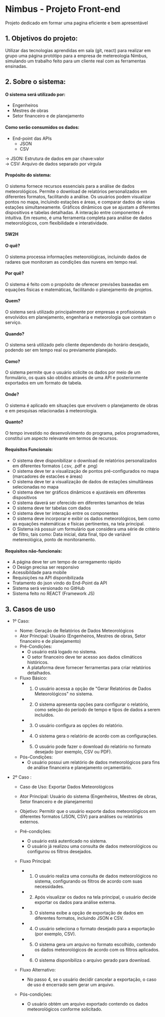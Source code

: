 # Nimbus - Projeto Front-end
Projeto dedicado em formar uma pagina eficiente e bem apresentável

## 1. Objetivos do projeto:
Utilizar das tecnologias aprendidas em sala (git, react) para realizar em grupo uma página protótipo para a empresa de metereologia Nimbus, simulando um trabalho feito
para um cliente real com as ferramentas ensinadas.

## 2. Sobre o sistema:

#### O sistema será utilizado por:
  - Engenheiros  
  - Mestres de obras  
  - Setor financeiro e de planejamento

#### Como serão consumidos os dados:
  - End-point das APIs 
    - JSON  
    - CSV   
    
  -> JSON: Estrutura de dados em par chave:valor  
  -> CSV: Arquivo de dados separado por vírgula

#### Propósito do sistema:
O sistema fornece recursos essenciais para a análise de dados meteorológicos. Permite o download de relatórios personalizados em diferentes formatos, facilitando a análise. Os usuários podem visualizar pontos no mapa, incluindo estações e áreas, e comparar dados de várias estações simultaneamente. Gráficos dinâmicos que se ajustam a diferentes dispositivos e tabelas detalhadas. A interação entre componentes é intuitiva. Em resumo, é uma ferramenta completa para análise de dados meteorológicos, com flexibilidade e interatividade.

#### 5W2H

#### O quê?
O sistema processa informações meteorológicas, incluindo dados de radares que monitoram as condições das nuvens em tempo real.

#### Por quê?
O sistema é feito com o propósito de oferecer previsões baseadas em equações físicas e matemáticas, facilitando o planejamento de projetos.

#### Quem?
O sistema será utilizado principalmente por empresas e profissionais envolvidos em planejamento, engenharia e meteorologia que contratam o serviço.

#### Quando?
O sistema será utilizado pelo cliente dependendo do horário desejado, podendo ser em tempo real ou previamente planejado.

#### Como?
O sistema permite que o usuário solicite os dados por meio de um formulário, os quais são obtidos através de uma API e posteriormente exportados em um formato de tabela.

#### Onde?
O sistema é aplicado em situações que envolvem o planejamento de obras e em pesquisas relacionadas à meteorologia.

#### Quanto?
O tempo investido no desenvolvimento do programa, pelos programadores, constitui um aspecto relevante em termos de recursos.


#### Requisitos Funcionais:
  - O sistema deve disponibilizar o download de relatórios personalizados em diferentes formatos (.csv, .pdf e .png)  
  - O sistema deve ter a visualização de pontos pré-configurados no mapa (marcadores de estacões e áreas)
  - O sistema deve ter a visualização de dados de estações simultâneas selecionadas no mapa  
  - O sistema deve ter gráficos dinâmicos e ajustáveis em diferentes dispositivos
  - O sistema daverá ser oferecido em diferentes tamanhos de telas
  - O sistema deve ter tabelas com dados
  - O sistema deve ter interação entre os componentes
  - O sistema deve incorporar e exibir os dados meteorológicos, bem como as equações matemáticas e físicas pertinentes, na tela principal.
  - O Sistema irá possuir um formulário que considera uma série de critério de filtro, tais como: Data inicial, data final, tipo de variável metereológica, ponto de monitoramento.

#### Requisitos não-funcionais:
  - A página deve ter um tempo de carregamento rápido
  - O Design precisa ser responsivo
  - Acessibildade para mobile
  - Requisições na API disponibilizada
  - Tratamento do json vindo do End-Point da API
  - Sistema será versionado no GitHub
  - Sistema feito no REACT (Framework JS)

## 3. Casos de uso
  - 1º Caso:
    - Nome: Geração de Relatórios de Dados Meteorológicos
    - Ator Principal: Usuário (Engenheiros, Mestres de obras, Setor financeiro e de planejamento)
    - Pré-Condições:
      - O usuário está logado no sistema.
      - O setor financeiro deve ter acesso aos dados climáticos históricos.
      - A plataforma deve fornecer ferramentas para criar relatórios detalhados.
    - Fluxo Básico:
      - 1. O usuário acessa a opção de "Gerar Relatórios de Dados Meteorológicos" no sistema.
      - 2. O sistema apresenta opções para configurar o relatório, como seleção do período de tempo e tipos de dados a serem incluídos.
      - 3. O usuário configura as opções do relatório.
      - 4. O sistema gera o relatório de acordo com as configurações.
      - 5. O usuário pode fazer o download do relatório no formato desejado (por exemplo, CSV ou PDF).
    - Pós-Condições:
      - O usuário possui um relatório de dados meteorológicos para fins de análise financeira e planejamento orçamentário.


  - 2º Caso :
    - Caso de Uso: Exportar Dados Meteorológicos
    - Ator Principal: Usuário do sistema (Engenheiros, Mestres de obras, Setor financeiro e de planejamento)

    - Objetivo: Permitir que o usuário exporte dados meteorológicos em diferentes formatos (JSON, CSV) para análises ou relatórios externos.

    - Pré-condições:
      - O usuário está autenticado no sistema.
      - O usuário já realizou uma consulta de dados meteorológicos ou configurou os filtros desejados.
    - Fluxo Principal:

      - 1. O usuário realiza uma consulta de dados meteorológicos no sistema, configurando os filtros de acordo com suas necessidades.

      - 2. Após visualizar os dados na tela principal, o usuário decide exportar os dados para análise externa.

      - 3. O sistema exibe a opção de exportação de dados em diferentes formatos, incluindo JSON e CSV.

      - 4. O usuário seleciona o formato desejado para a exportação (por exemplo, CSV).

      - 5. O sistema gera um arquivo no formato escolhido, contendo os dados meteorológicos de acordo com os filtros aplicados.

      - 6. O sistema disponibiliza o arquivo gerado para download.

    - Fluxo Alternativo:

      - No passo 4, se o usuário decidir cancelar a exportação, o caso de uso é encerrado sem gerar um arquivo.
      
    - Pós-condições:

      - O usuário obtém um arquivo exportado contendo os dados meteorológicos conforme solicitado.



  

